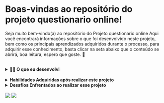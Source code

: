 # Boas-vindas ao repositório do projeto questionario online!


Seja muito bem-vindo(a) ao repositório do Projeto questionario online Aqui você encontrará informações sobre o que foi desenvolvido neste projeto, bem como os principais aprendizados adquiridos durante o processo, para adquirir esse conhecimento, basta clicar na seta abaixo que o conteúdo se abrirá, boa leitura, espero que goste. 🙂

<br/>

<details>
  <summary><strong>👨‍💻 O que eu desenvolvi</strong></summary><br />

Este projeto é um sistema de questionário online que permite aos usuários interagirem com diferentes formulários de maneira simples e eficiente. A aplicação foi desenvolvida utilizando React no frontend e Sequelize para a comunicação com o banco de dados no backend.

Funcionalidades:
- Cadastro de Usuário: O usuário insere seu nome e e-mail antes de iniciar o questionário.
- Seleção de Formulário: O usuário pode escolher um formulário dentre os disponíveis para responder.
- Perguntas e Alternativas: Cada formulário apresenta um conjunto de perguntas, com alternativas de resposta já cadastradas.
- Sistema de Pontuação: Cada alternativa de resposta possui um peso específico. No final do questionário, o sistema contabiliza a pontuação com base nas respostas selecionadas pelo usuário.
- Este projeto tem como objetivo proporcionar uma interface amigável para a coleta e avaliação de respostas em formulários online, permitindo uma análise rápida das pontuações com base nas alternativas escolhidas.

</details>

<br/>

<details>
  <summary><strong>Habilidades Adquiridas após realizar este projeto</strong></summary><br />

Nesse projeto, eu fui capaz de:

  - Durante o desenvolvimento do Projeto Questionário Online, as seguintes tecnologias e ferramentas foram utilizadas:

Frontend:
- React: Biblioteca JavaScript para a construção de interfaces de usuário.
Backend:
- Node.js: Ambiente de execução JavaScript para o desenvolvimento do backend.
Sequelize: ORM para integração com o banco de dados MySQL.
Banco de Dados:
- MySQL: Sistema de gerenciamento de banco de dados relacional.
Testes:
- Jest: Framework de testes em JavaScript utilizado para garantir a qualidade e funcionalidade do código.
Ferramentas de Desenvolvimento:
- DBeaver: Ferramenta para gerenciar bancos de dados e realizar consultas.
- Visual Studio Code: Editor de código com suporte a várias extensões para o desenvolvimento.
- Postman: Plataforma para testar APIs e realizar chamadas HTTP.
- GitHub: Repositório para versionamento de código e colaboração.
</details>

<details>
      <summary><strong>Desafios Enfrentados ao realizar esse projeto</strong></summary><br />
Durante o desenvolvimento do Projeto Questionário Online, alguns desafios se destacaram, especialmente relacionados à lógica de banco de dados e à integração entre o back-end e o front-end.

- Dificuldades no Banco de Dados:
Um dos maiores desafios foi definir e implementar a lógica no banco de dados, especialmente para lidar com a pontuação baseada nas alternativas de resposta. Trabalhar com a modelagem das tabelas e garantir que os relacionamentos estivessem corretos exigiu bastante planejamento e ajustes.

- Integração Back-End/Front-End:
Outro ponto de dificuldade foi a integração do banco de dados com o back-end e a comunicação com o front-end. Houve desafios para garantir que os dados fossem corretamente carregados e exibidos na interface, e para sincronizar as ações do usuário com o armazenamento e a manipulação dos dados no banco.

Esses desafios foram superados com bastante tentativa e erro, além de pesquisa e ajustes no código.
</details>
<br />

<img src="image/game.png">

<img src="../../questionario_online/questionario/src/images/Captura de tela 2024-10-03 171824.png">
